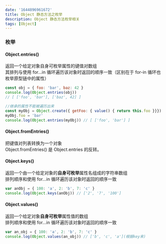 ```yaml
---
date: '1644896961672'
title: Object 静态方法之枚举
description: Object 静态方法枚举相关
tags: [Object]
---
```

### 枚举
#### Object.entries()
返回一个给定对象自身可枚举属性的键值对数组  
其排列与使用 for...in 循环遍历该对象时返回的顺序一致（区别在于 for-in 循环也枚举原型链中的属性）
```javascript
const obj = { foo: 'bar', baz: 42 }
console.log(Object.entries(obj)) 
// [ ['foo', 'bar'], ['baz', 42] ]

//继承的属性不能被遍历出来
const myObj = Object.create({ getFoo: { value() { return this.foo }}})
myObj.foo = 'bar'
console.log(Object.entries(myObj)) // [ ['foo', 'bar'] ]
```
#### Object.fromEntries()
把键值对列表转换为一个对象  
Object.fromEntries() 是 Object.entries 的反转。
#### Object.keys()
返回一个由一个给定对象的**自身可枚举**属性名组成的字符串数组  
排列顺序和使用 for...in 循环遍历该对象时返回的顺序一致 
```javascript
var anObj = { 100: 'a', 2: 'b', 7: 'c' }
console.log(Object.keys(anObj)) // ['2', '7', '100']
```
#### Object.values()
返回一个给定对象**自身可枚举**属性值的数组  
排列顺序和使用 for...in 循环遍历该对象时返回的顺序一致 
```javascript
var an_obj = { 100: 'a', 2: 'b', 7: 'c' }
console.log(Object.values(an_obj)) // ['b', 'c', 'a'](根据key来)
```
